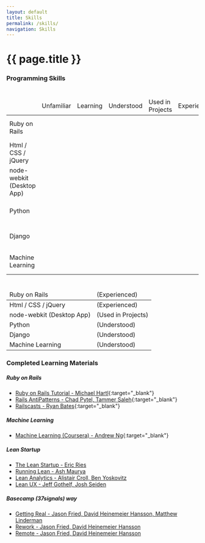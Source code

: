 ```yaml
---
layout: default
title: Skills
permalink: /skills/
navigation: Skills
---
```


# {{ page.title }}


<h3 class="section">Programming Skills</h3>

<div class="row hidden-xs">
  <div class="col-sm-8 col-sm-offset-2">
    <table class="table small" style="margin-top: 40px; margin-bottom: 40px;">
      <thead>
        <tr>
          <td class="col-sm-2"></td>
          <td class="col-sm-2 text-center" style="vertical-align: middle;">Unfamiliar</td>
          <td class="col-sm-2 text-center" style="vertical-align: middle;">Learning</td>
          <td class="col-sm-2 text-center" style="vertical-align: middle;">Understood</td>
          <td class="col-sm-2 text-center" style="vertical-align: middle;">Used in Projects</td>
          <td class="col-sm-2 text-center" style="vertical-align: middle;">Experienced</td>
        </tr>
      </thead>
      <tbody>
        <tr>
          <td class="col-sm-2">Ruby on Rails</td>
          <td colspan="5" class="col-sm-10">
            <div class="progress">
              <div class="progress-bar" role="progressbar" aria-valuemax="100" style="width: 100%; height: 60px;">
              </div>
            </div>
          </td>
        </tr>
        <tr>
          <td class="col-sm-2">Html / CSS / jQuery</td>
          <td colspan="5" class="col-sm-10">
            <div class="progress">
              <div class="progress-bar" role="progressbar" aria-valuemax="100" style="width: 100%; height: 60px;">
              </div>
            </div>
          </td>
        </tr>
        <tr>
          <td class="col-sm-2">node-webkit (Desktop App)</td>
          <td colspan="5" class="col-sm-10">
            <div class="progress">
              <div class="progress-bar" role="progressbar" aria-valuemax="100" style="width: 80%; height: 60px;">
              </div>
            </div>
          </td>
        </tr>
        <tr>
          <td class="col-sm-2">Python</td>
          <td colspan="5" class="col-sm-10">
            <div class="progress">
              <div class="progress-bar" role="progressbar" aria-valuemax="100" style="width: 60%; height: 60px;">
              </div>
            </div>
          </td>
        </tr>
        <tr>
          <td class="col-sm-2">Django</td>
          <td colspan="5" class="col-sm-10">
            <div class="progress">
              <div class="progress-bar" role="progressbar" aria-valuemax="100" style="width: 60%; height: 60px;">
              </div>
            </div>
          </td>
        </tr>
        <tr>
          <td class="col-sm-2">Machine Learning</td>
          <td colspan="5" class="col-sm-10">
            <div class="progress">
              <div class="progress-bar" role="progressbar" aria-valuemax="100" style="width: 60%; height: 60px;">
              </div>
            </div>
          </td>
        </tr>
      </tbody>
    </table>
  </div>
</div>

<div class="visible-xs">
  <table class="table small">
    <thead>
      <tr>
        <td>Ruby on Rails</td>
        <td>
          <i class="fa fa-star"></i><i class="fa fa-star"></i><i class="fa fa-star"></i><i class="fa fa-star"></i><i class="fa fa-star"></i>
           (Experienced)
        </td>
      </tr>
    </thead>
    <tbody>
      <tr>
        <td>Html / CSS / jQuery</td>
        <td>
          <i class="fa fa-star"></i><i class="fa fa-star"></i><i class="fa fa-star"></i><i class="fa fa-star"></i><i class="fa fa-star"></i>
           (Experienced)
        </td>
      </tr>
      <tr>
        <td>node-webkit (Desktop App)</td>
        <td>
          <i class="fa fa-star"></i><i class="fa fa-star"></i><i class="fa fa-star"></i><i class="fa fa-star"></i><i class="fa fa-star-o"></i>
           (Used in Projects)
        </td>
      </tr>
      <tr>
        <td>Python</td>
        <td>
          <i class="fa fa-star"></i><i class="fa fa-star"></i><i class="fa fa-star"></i><i class="fa fa-star-o"></i><i class="fa fa-star-o"></i>
           (Understood)
        </td>
      </tr>
      <tr>
        <td>Django</td>
        <td>
          <i class="fa fa-star"></i><i class="fa fa-star"></i><i class="fa fa-star"></i><i class="fa fa-star-o"></i><i class="fa fa-star-o"></i>
           (Understood)
        </td>
      </tr>
      <tr>
        <td>Machine Learning</td>
        <td>
          <i class="fa fa-star"></i><i class="fa fa-star"></i><i class="fa fa-star"></i><i class="fa fa-star-o"></i><i class="fa fa-star-o"></i>
           (Understood)
        </td>
      </tr>
    </tbody>
  </table>
</div>


<h3 class="section">Completed Learning Materials</h3>

##### Ruby on Rails
- [Ruby on Rails Tutorial - Michael Hartl](https://www.railstutorial.org/){:target="_blank"}
- [Rails AntiPatterns - Chad Pytel, Tammer Saleh](http://railsantipatterns.com/){:target="_blank"}
- [Railscasts - Ryan Bates](http://railscasts.com/){:target="_blank"}

##### Machine Learning
- [Machine Learning (Coursera) - Andrew Ng](https://www.coursera.org/course/ml){:target="_blank"}

##### Lean Startup
- [The Lean Startup - Eric Ries](http://theleanstartup.com/)
- [Running Lean - Ash Maurya](http://runninglean.co/)
- [Lean Analytics - Alistair Croll, Ben Yoskovitz](http://leananalyticsbook.com/)
- [Lean UX - Jeff Gothelf, Josh Seiden](http://www.amazon.com/Lean-UX-Applying-Principles-Experience/dp/1449311652)

##### Basecamp (37signals) way
- [Getting Real - Jason Fried, David Heinemeier Hansson, Matthew Linderman](https://gettingreal.37signals.com/)
- [Rework - Jason Fried, David Heinemeier Hansson](http://37signals.com/rework/)
- [Remote - Jason Fried, David Heinemeier Hansson](http://37signals.com/remote/)
